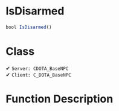 # IsDisarmed
```js
bool IsDisarmed()
```
# Class
✔ `Server: CDOTA_BaseNPC`  
✔ `Client: C_DOTA_BaseNPC`  

# Function Description

